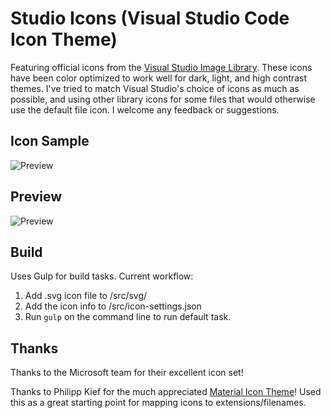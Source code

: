 # Studio Icons (Visual Studio Code Icon Theme)
Featuring official icons from the [Visual Studio Image Library](https://msdn.microsoft.com/en-us/library/ms246582.aspx). These icons have been color optimized to work well for dark, light, and high contrast themes. I've tried to match Visual Studio's choice of icons as much as possible, and using other library icons for some files that would otherwise use the default file icon. I welcome any feedback or suggestions.

## Icon Sample
![Preview](https://raw.githubusercontent.com/jtlowe/vscode-icon-theme/master/images/theme-samples.png?v=3)

## Preview
![Preview](https://raw.githubusercontent.com/jtlowe/vscode-icon-theme/master/images/theme-screenshot.png?v=3)

## Build

Uses Gulp for build tasks. Current workflow:

1. Add .svg icon file to /src/svg/
2. Add the icon info to /src/icon-settings.json
3. Run ``gulp`` on the command line to run default task.

## Thanks

Thanks to the Microsoft team for their excellent icon set!

Thanks to Philipp Kief for the much appreciated [Material Icon Theme](https://github.com/PKief/vscode-extension-material-icon-theme)! Used this as a great starting point for mapping icons to extensions/filenames.
